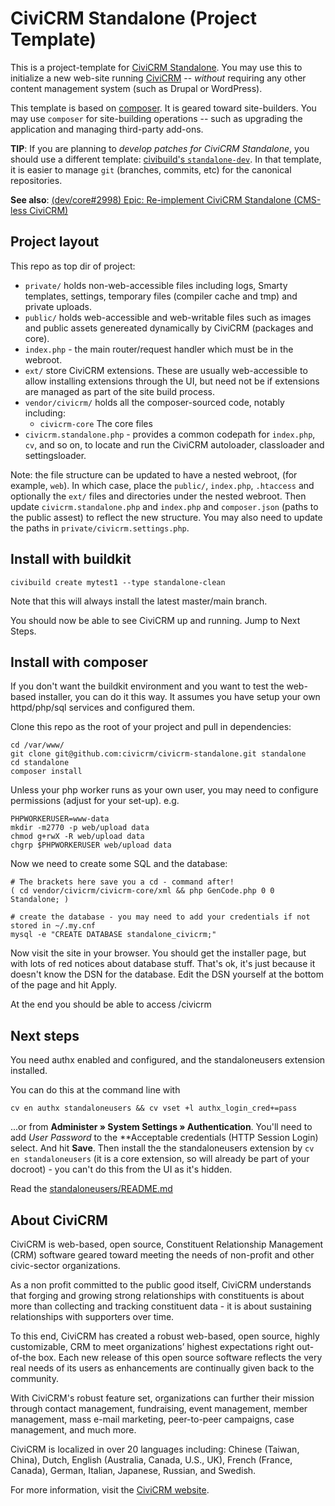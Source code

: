 # CiviCRM Standalone (Project Template)

This is a project-template for [CiviCRM Standalone](https://lab.civicrm.org/dev/core/-/wikis/standalone). You may use this to initialize a new web-site running [CiviCRM](https://civicrm.org) -- *without* requiring any other content management system (such as Drupal or WordPress).

This template is based on [composer](https://getcomposer.org/). It is geared toward site-builders. You may use `composer` for site-building operations -- such as upgrading the application and managing third-party add-ons.

__TIP__: If you are planning to _develop patches for CiviCRM Standalone_, you should use a different template: [civibuild's `standalone-dev`](https://github.com/civicrm/civicrm-buildkit/tree/master/app/config/standalone-dev). In that template, it is easier to manage `git` (branches, commits, etc) for the canonical repositories.

__See also__: [(dev/core#2998) Epic: Re-implement CiviCRM Standalone (CMS-less CiviCRM)](https://lab.civicrm.org/dev/core/-/issues/2998)

<!--
It is still in the early development stages. Eventually we aim to provide a zip/tar archive that can be uploaded to a web server. Currently it requires [composer](https://getcomposer.org/) or [buildkit](), which are fairly technical tools used mostly by (respectively) PHP and CiviCRM developers.

## Development

We are using CiviCRM's Gitlab for issues/discussion, and Github pull-requests for tracking code changes.

* CiviCRM Standalone meta-issue: https://lab.civicrm.org/dev/core/-/issues/2998
* CiviCRM Standalone github repo: https://github.com/civicrm/civicrm-standalone

We also have a [CiviCRM Standalone channel](https://chat.civicrm.org/civicrm/channels/standalone) on CiviCRM's chat.

There are four key repositories:

1. [Buildkit](https://github.com/civicrm/civicrm-buildkit/) *The standalone work is now included in the main branch.*
2. [cv](https://github.com/civicrm/cv) *The standalone work is now included in the main branch.*
3. [This repo (civicrm-standalone)](https://github.com/civicrm/civicrm-standalone)
4. CiviCRM Core, of course. Standalone support and the Standalone Users extension (which was in a [separate repo](https://lab.civicrm.org/extensions/standaloneusers/)) are all in core now.

![Diagram showing how repositories relate](images/repos.excalidraw.png)

In words:

- Buildkit provides the `civibuild` command for creating local instances of 
  CiviCRM. It includes instructions for fetching this repo.

- Those instances include the `cv` command/tool, and have this repo as the project's 
  webroot.

- The composer.json file in this repo pulls in the master branch of CiviCRM core.

- The standalone users core extension is then installed on the instance using 
  the command line (it will be hidden from the extensions UI), to provide the access restrictions.
-->

## Project layout

This repo as top dir of project:

- `private/` holds non-web-accessible files including logs, Smarty 
 templates, settings, temporary files (compiler cache and tmp) and private uploads.
- `public/` holds web-accessible and web-writable files such as images and public assets genereated dynamically by CiviCRM (packages and core).
- `index.php` - the main router/request handler which must be in the webroot.
- `ext/` store CiviCRM extensions. These are usually web-accessible to allow installing extensions through the UI, but need not be if extensions are managed as part of the site build process.
- `vendor/civicrm/` holds all the composer-sourced code, notably including:
  - `civicrm-core` The core files
- `civicrm.standalone.php` - provides a common codepath for `index.php`, `cv`, and so on, to locate and run the CiviCRM autoloader, classloader and settingsloader.

Note: the file structure can be updated to have a nested webroot, (for example, `web`). In which case, place the `public/`, `index.php`, `.htaccess` and optionally the `ext/` files and directories under the nested webroot. Then update `civicrm.standalone.php` and `index.php` and `composer.json` (paths to the public assest) to reflect the new structure. You may also need to update the paths in `private/civicrm.settings.php`.

## Install with buildkit

```
civibuild create mytest1 --type standalone-clean
```

Note that this will always install the latest master/main branch.

You should now be able to see CiviCRM up and running. Jump to Next Steps.

## Install with composer

If you don't want the buildkit environment and you want to test the web-based installer, you can do it this way. It assumes you have setup your own httpd/php/sql services and configured them.

Clone this repo as the root of your project and pull in dependencies:

```
cd /var/www/
git clone git@github.com:civicrm/civicrm-standalone.git standalone
cd standalone
composer install
```

Unless your php worker runs as your own user, you may need to configure permissions (adjust for your set-up). e.g.

```
PHPWORKERUSER=www-data
mkdir -m2770 -p web/upload data
chmod g+rwX -R web/upload data
chgrp $PHPWORKERUSER web/upload data
```

Now we need to create some SQL and the database:

```
# The brackets here save you a cd - command after!
( cd vendor/civicrm/civicrm-core/xml && php GenCode.php 0 0 Standalone; )

# create the database - you may need to add your credentials if not stored in ~/.my.cnf
mysql -e "CREATE DATABASE standalone_civicrm;"
```

Now visit the site in your browser. You should get the installer page, but with lots of red notices about database stuff. That's ok, it's just because it doesn't know the DSN for the database. Edit the DSN yourself at the bottom of the page and hit Apply.

At the end you should be able to access /civicrm

## Next steps

You need authx enabled and configured, and the standaloneusers extension installed.

You can do this at the command line with

```
cv en authx standaloneusers && cv vset +l authx_login_cred+=pass
```

...or from **Administer » System Settings » Authentication**. You'll need to add *User Password* to the **Acceptable credentials (HTTP Session Login) select. And hit **Save**. Then install the the standaloneusers extension by `cv en standaloneusers` (it is a core extension, so will already be part of your docroot) - you can't do this from the UI as it's hidden.

Read the [standaloneusers/README.md](https://github.com/civicrm/civicrm-core/blob/master/ext/standaloneusers/README.md)

## About CiviCRM

CiviCRM is web-based, open source, Constituent Relationship Management (CRM) software geared toward meeting the needs of non-profit and other civic-sector organizations.

As a non profit committed to the public good itself, CiviCRM understands that forging and growing strong relationships with constituents is about more than collecting and tracking constituent data - it is about sustaining relationships with supporters over time.

To this end, CiviCRM has created a robust web-based, open source, highly customizable, CRM to meet organizations’ highest expectations right out-of-the box. Each new release of this open source software reflects the very real needs of its users as enhancements are continually given back to the community.

With CiviCRM's robust feature set, organizations can further their mission through contact management, fundraising, event management, member management, mass e-mail marketing, peer-to-peer campaigns, case management, and much more.

CiviCRM is localized in over 20 languages including: Chinese (Taiwan, China), Dutch, English (Australia, Canada, U.S., UK), French (France, Canada), German, Italian, Japanese, Russian, and Swedish.

For more information, visit the [CiviCRM website](https://civicrm.org).

